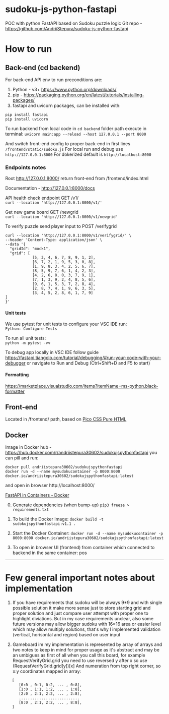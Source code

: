 # sudoku-js-python-fastapi

POC with python FastAPI based on Sudoku puzzle logic
Git repo - https://github.com/AndriiStepura/sudoku-js-python-fastapi

# How to run

## Back-end (cd backend)

For back-end API env to run preconditions are:

1. Python - v3+ https://www.python.org/downloads/
2. pip - https://packaging.python.org/en/latest/tutorials/installing-packages/
3. fastapi and uvicorn packages, can be installed with:

```
pip install fastapi
pip install uvicorn
```

To run backend from local code in `cd backend` folder path execute in terminal:
`uvicorn main:app --reload --host 127.0.0.1 --port 8000`

And switch front-end config to proper back-end in first lines `/frontend/static/sudoku.js`
For local run and debug use `http://127.0.0.1:8000`
For dokerized default is `http://localhost:8000`

### Endpoints notes

Root http://127.0.0.1:8000/ return front-end from /frontend/index.html

Documentation - http://127.0.0.1:8000/docs

API health check endpoint GET /v1/  
`curl --location 'http://127.0.0.1:8000/v1/'`

Get new game board GET /newgrid  
`curl --location 'http://127.0.0.1:8000/v1/newgrid'`

To verify puzzle send player input to POST /verifygrid  
```
curl --location 'http://127.0.0.1:8000/v1/verifygrid/' \
--header 'Content-Type: application/json' \
--data '{
  "gridId": "mock1",
  "grid": [
            [5, 3, 4, 6, 7, 8, 9, 1, 2],
            [6, 7, 2, 1, 9, 5, 3, 0, 8],
            [1, 9, 8, 3, 4, 2, 5, 6, 7],
            [8, 5, 9, 7, 6, 1, 4, 2, 3],
            [4, 2, 6, 8, 0, 3, 7, 9, 1],
            [7, 1, 3, 9, 2, 4, 8, 5, 6],
            [9, 6, 1, 5, 3, 7, 2, 8, 4],
            [2, 8, 7, 4, 1, 9, 6, 3, 5],
            [3, 4, 5, 2, 8, 6, 1, 7, 9]
]
}'
```

#### Unit tests

We use pytest for unit tests to configure your VSC IDE run:  
`Python: Configure Tests`

To run all unit tests:  
`python -m pytest -vv`

To debug app locally in VSC IDE follow guide  
https://fastapi.tiangolo.com/tutorial/debugging/#run-your-code-with-your-debugger
or navigate to Run and Debug (Ctrl+Shift+D and F5 to start)

#### Formatting

https://marketplace.visualstudio.com/items?itemName=ms-python.black-formatter

## Front-end

Located in /frontend/ path, based on [Pico CSS Pure HTML](https://picocss.com/examples)

## Docker
Image in Docker hub - https://hub.docker.com/r/andriistepura30602/sudokujspythonfastapi 
you can pill and run:
```
docker pull andriistepura30602/sudokujspythonfastapi
docker run -d --name mysudokucontainer -p 8000:8000 docker.io/andriistepura30602/sudokujspythonfastapi:latest
```
and open in browser http://localhost:8000/


[FastAPI in Containers - Docker](https://fastapi.tiangolo.com/deployment/docker/)  

0. Generate dependencies (when bump-up) 
   `pip3 freeze > requirements.txt`

1.  To build the Docker Image:
    `docker build -t sudokujspythonfastapi:v1.1 .`

2.  Start the Docker Container:
    `docker run -d --name mysudokucontainer -p 8000:8000 docker.io/andriistepura30602/sudokujspythonfastapi:latest`

3.  To open in browser UI (frontend) from container which connected to backend in the same container:
    pos


<hr>


# Few general important notes about implementation

1. If you have requirements that sudoku will be always 9\*9 and with single possible solution it make more sense just to store starting grid and proper solution and just compare user attempt with proper one to highlight diviations.
   But in my case requirements unclear, also some future versions may allow bigger sudoku with 16×16 area or easier level which may allow multiply solutions, that's why I implemented validation (vertical, horisontal and region) based on user input

2. Gameboard im my implementation is represented by array of arrays and two notes to keep in mind for proper usage as it's abstract and may be an umbigues
   as first of all when you call this board, for example RequestVerifyGrid.grid you need to use reversed y after x so use (RequestVerifyGrid.grid[y])[x]
   And numeration from top right corner, so x:y coordinates mapped in array:
```   
   [
      [0:0 , 0:1, 0:2, ... , 0:8],
      [1:0 , 1:1, 1:2, ... , 1:8],
      [2:0 , 2:1, 2:2, ... , 2:8],
      ...........................
      [8:0 , 2:1, 2:2, ... , 8:8],
   ]
```   